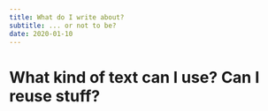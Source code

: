 ```yaml
---
title: What do I write about?
subtitle: ... or not to be?
date: 2020-01-10
---
```

# What kind of text can I use? Can I reuse stuff?
